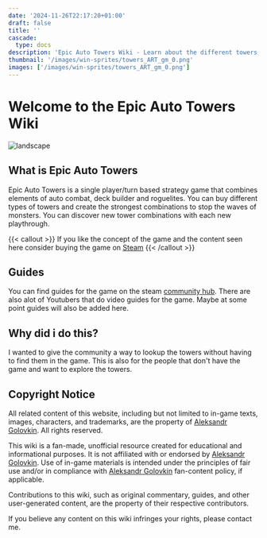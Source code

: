 ```yaml
---
date: '2024-11-26T22:17:20+01:00'
draft: false
title: ''
cascade:
  type: docs
description: 'Epic Auto Towers Wiki - Learn about the different towers, relics and tokens'
thumbnail: '/images/win-sprites/towers_ART_gm_0.png'
images: ['/images/win-sprites/towers_ART_gm_0.png']
---
```


# Welcome to the Epic Auto Towers Wiki

![landscape](/images/win-sprites/towers_ART_gm_0.png)

## What is Epic Auto Towers

Epic Auto Towers is a single player/turn based strategy game that combines elements of auto combat, deck builder and roguelites. You can buy different types of towers and create the strongest combinations to stop the waves of monsters. You can discover new tower combinations with each new playthrough.

{{< callout >}}
  If you like the concept of the game and the content seen here consider buying the game on [Steam](https://store.steampowered.com/app/2116060/Epic_Auto_Towers/)
{{< /callout >}}

## Guides

You can find guides for the game on the steam [community hub](https://steamcommunity.com/app/2116060/guides/).
There are also alot of Youtubers that do video guides for the game. Maybe at some point guides will also be added here. 

## Why did i do this?

I wanted to give the community a way to lookup the towers without having to find them in the game. This is also for the people that don't have the game and want to explore the towers.

## Copyright Notice

All related content of this website, including but not limited to in-game texts, images, characters, and trademarks, are the property of [Aleksandr Golovkin](https://store.steampowered.com/developer/AleksandrGolovkin). All rights reserved.

This wiki is a fan-made, unofficial resource created for educational and informational purposes. It is not affiliated with or endorsed by [Aleksandr Golovkin](https://store.steampowered.com/developer/AleksandrGolovkin). Use of in-game materials is intended under the principles of fair use and/or in compliance with [Aleksandr Golovkin](https://store.steampowered.com/developer/AleksandrGolovkin) fan-content policy, if applicable.

Contributions to this wiki, such as original commentary, guides, and other user-generated content, are the property of their respective contributors.

If you believe any content on this wiki infringes your rights, please contact me.
